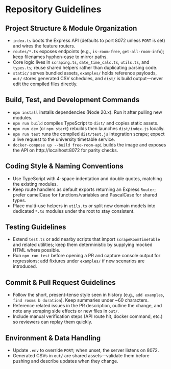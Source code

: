 # Repository Guidelines

## Project Structure & Module Organization
- `index.ts` boots the Express API (defaults to port 8072 unless `PORT` is set) and wires the feature routers.
- `routes/*.ts` exposes endpoints (e.g., `is-room-free`, `get-all-room-info`); keep filenames hyphen-case to mirror paths.
- Core logic lives in `scraping.ts`, `date_time_calc.ts`, `utils.ts`, and `types.ts`; reuse shared helpers rather than duplicating parsing code.
- `static/` serves bundled assets, `examples/` holds reference payloads, `out/` stores generated CSV schedules, and `dist/` is build output—never edit the compiled files directly.

## Build, Test, and Development Commands
- `npm install` installs dependencies (Node 20.x). Run it after pulling new modules.
- `npm run build` compiles TypeScript to `dist/` and copies static assets.
- `npm run dev` (or `npm start`) rebuilds then launches `dist/index.js` locally.
- `npm run test` runs the compiled `dist/test.js` integration scrape; expect a live request to the university timetable service.
- `docker-compose up --build free-room-api` builds the image and exposes the API on http://localhost:8072 for parity checks.

## Coding Style & Naming Conventions
- Use TypeScript with 4-space indentation and double quotes, matching the existing modules.
- Keep route handlers as default exports returning an Express `Router`; prefer camelCase for functions/variables and PascalCase for shared types.
- Place multi-use helpers in `utils.ts` or split new domain models into dedicated `*.ts` modules under the root to stay consistent.

## Testing Guidelines
- Extend `test.ts` or add nearby scripts that import `scrapeRoomTimeTable` and related utilities; keep them deterministic by supplying mocked HTML where possible.
- Run `npm run test` before opening a PR and capture console output for regressions; add fixtures under `examples/` if new scenarios are introduced.

## Commit & Pull Request Guidelines
- Follow the short, present-tense style seen in history (e.g., `add examples`, `find rooms b duration`). Keep summaries under ~60 characters.
- Reference related issues in the PR description, outline the change, and note any scraping side effects or new files in `out/`.
- Include manual verification steps (API route hit, docker command, etc.) so reviewers can replay them quickly.

## Environment & Data Handling
- Update `.env` to override `PORT`; when unset, the server listens on 8072.
- Generated CSVs in `out/` are shared assets—validate them before pushing and describe updates when they change.
